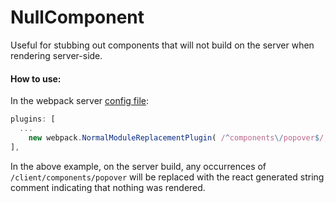 NullComponent
==============

Useful for stubbing out components that will not build on the server when rendering server-side.

#### How to use:

In the webpack server [config file](/webpack.config.node.babel.js):
```js
plugins: [
  ...
	new webpack.NormalModuleReplacementPlugin( /^components\/popover$/, 'components/null-component' )
],
```
In the above example, on the server build, any occurrences of `/client/components/popover` will be replaced with the react generated string comment indicating that nothing was rendered.
